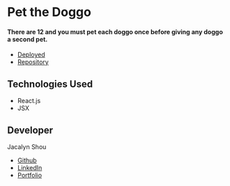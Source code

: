# Pet the Doggo
#### There are 12 and you must pet each doggo once before giving any doggo a second pet.

* [Deployed](http://jshou.github.io/click-a-dog)
* [Repository](https://github.com/jshou403/click-a-dog)

## Technologies Used
* React.js
* JSX

## Developer
Jacalyn Shou 
* [Github](https://jshou403.github.io/)
* [LinkedIn](https://www.linkedin.com/in/jacalyn-shou/)
* [Portfolio](http://www.jacalynshou.com/)